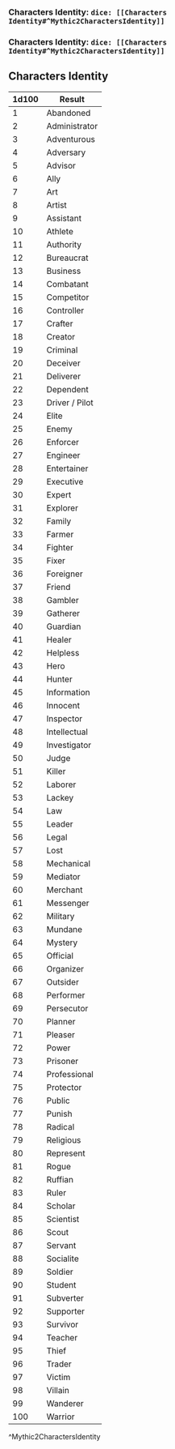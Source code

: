 ### Characters Identity: `dice: [[Characters Identity#^Mythic2CharactersIdentity]]`
### Characters Identity: `dice: [[Characters Identity#^Mythic2CharactersIdentity]]`

## Characters Identity
| 1d100 | Result         |
| ----- | -------------- |
| 1     | Abandoned      |
| 2     | Administrator  |
| 3     | Adventurous    |
| 4     | Adversary      |
| 5     | Advisor        |
| 6     | Ally           |
| 7     | Art            |
| 8     | Artist         |
| 9     | Assistant      |
| 10    | Athlete        |
| 11    | Authority      |
| 12    | Bureaucrat     |
| 13    | Business       |
| 14    | Combatant      |
| 15    | Competitor     |
| 16    | Controller     |
| 17    | Crafter        |
| 18    | Creator        |
| 19    | Criminal       |
| 20    | Deceiver       |
| 21    | Deliverer      |
| 22    | Dependent      |
| 23    | Driver / Pilot |
| 24    | Elite          |
| 25    | Enemy          |
| 26    | Enforcer       |
| 27    | Engineer       |
| 28    | Entertainer    |
| 29    | Executive      |
| 30    | Expert         |
| 31    | Explorer       |
| 32    | Family         |
| 33    | Farmer         |
| 34    | Fighter        |
| 35    | Fixer          |
| 36    | Foreigner      |
| 37    | Friend         |
| 38    | Gambler        |
| 39    | Gatherer       |
| 40    | Guardian       |
| 41    | Healer         |
| 42    | Helpless       |
| 43    | Hero           |
| 44    | Hunter         |
| 45    | Information    |
| 46    | Innocent       |
| 47    | Inspector      |
| 48    | Intellectual   |
| 49    | Investigator   |
| 50    | Judge          |
| 51    | Killer         |
| 52    | Laborer        |
| 53    | Lackey         |
| 54    | Law            |
| 55    | Leader         |
| 56    | Legal          |
| 57    | Lost           |
| 58    | Mechanical     |
| 59    | Mediator       |
| 60    | Merchant       |
| 61    | Messenger      |
| 62    | Military       |
| 63    | Mundane        |
| 64    | Mystery        |
| 65    | Official       |
| 66    | Organizer      |
| 67    | Outsider       |
| 68    | Performer      |
| 69    | Persecutor     |
| 70    | Planner        |
| 71    | Pleaser        |
| 72    | Power          |
| 73    | Prisoner       |
| 74    | Professional   |
| 75    | Protector      |
| 76    | Public         |
| 77    | Punish         |
| 78    | Radical        |
| 79    | Religious      |
| 80    | Represent      |
| 81    | Rogue          |
| 82    | Ruffian        |
| 83    | Ruler          |
| 84    | Scholar        |
| 85    | Scientist      |
| 86    | Scout          |
| 87    | Servant        |
| 88    | Socialite      |
| 89    | Soldier        |
| 90    | Student        |
| 91    | Subverter      |
| 92    | Supporter      |
| 93    | Survivor       |
| 94    | Teacher        |
| 95    | Thief          |
| 96    | Trader         |
| 97    | Victim         |
| 98    | Villain        |
| 99    | Wanderer       |
| 100   | Warrior        |
^Mythic2CharactersIdentity